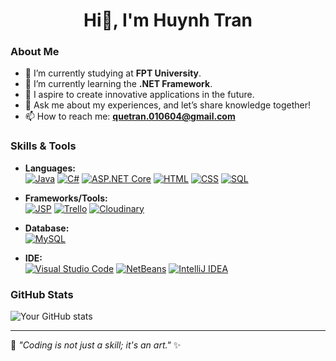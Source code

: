 <h1 align="center"><strong>Hi👋, I'm Huynh Tran</strong></h1>

### About Me
- 🔭 I’m currently studying at **FPT University**.  
- 🌱 I’m currently learning the **.NET Framework**.  
- 👯 I aspire to create innovative applications in the future.  
- 💬 Ask me about my experiences, and let’s share knowledge together!  
- 📫 How to reach me: **quetran.010604@gmail.com**  



### Skills & Tools
- **Languages:**  
  [![Java](https://www.google.com/s2/favicons?domain=java.com)](https://www.java.com) [![C#](https://www.google.com/s2/favicons?domain=docs.microsoft.com)](https://learn.microsoft.com/en-us/dotnet/csharp/) [![ASP.NET Core](https://www.google.com/s2/favicons?domain=dotnet.microsoft.com)](https://dotnet.microsoft.com/) [![HTML](https://www.google.com/s2/favicons?domain=w3.org)](https://www.w3.org/html/) [![CSS](https://www.google.com/s2/favicons?domain=css-tricks.com)](https://css-tricks.com/) [![SQL](https://www.google.com/s2/favicons?domain=mysql.com)](https://www.mysql.com/)
  
- **Frameworks/Tools:**  
  [![JSP](https://www.google.com/s2/favicons?domain=oracle.com)](https://www.oracle.com/java/technologies/java-server-pages.html) [![Trello](https://www.google.com/s2/favicons?domain=trello.com)](https://trello.com/) [![Cloudinary](https://www.google.com/s2/favicons?domain=cloudinary.com)](https://cloudinary.com/)

- **Database:**  
  [![MySQL](https://www.google.com/s2/favicons?domain=mysql.com)](https://www.mysql.com/) 
- **IDE:**  
  [![Visual Studio Code](https://www.google.com/s2/favicons?domain=code.visualstudio.com)](https://code.visualstudio.com/) [![NetBeans](https://www.google.com/s2/favicons?domain=apache.org)](https://netbeans.apache.org/) [![IntelliJ IDEA](https://www.google.com/s2/favicons?domain=jetbrains.com)](https://www.jetbrains.com/idea/)


### GitHub Stats
![Your GitHub stats](https://github-readme-stats.vercel.app/api?username=HuynhNguyenQueTran&show_icons=true&theme=light)


---

🌟 _"Coding is not just a skill; it's an art."_ ✨

